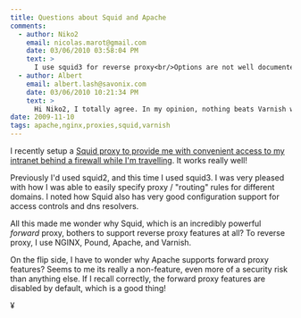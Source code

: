 ```yaml
---
title: Questions about Squid and Apache
comments:
  - author: Niko2
    email: nicolas.marot@gmail.com
    date: 03/06/2010 03:58:04 PM
    text: >
      I use squid3 for reverse proxy<br/>Options are not well documented, but it works.<br/>Varnish or nginx are better, but it works with squid (even 2.7)
  - author: Albert
    email: albert.lash@savonix.com
    date: 03/06/2010 10:21:34 PM
    text: >
      Hi Niko2, I totally agree. In my opinion, nothing beats Varnish when it comes to the reverse proxy cache. For hybrid reverse proxy and fastcgi cache, nginx is tough to beat because it can handle connections and serve static files so well.<br/><br/>For forward proxies, Squid is nice because it has so many configuration options. But that's a double edged sword. It does almost too much in many situations!!<br/><br/>Other alternatives to Squid are tinyproxy and polipo, but they are very simple.<br/><br/>And there are plenty of reverse proxy caches too... pound (quite nice for ssl), or lighttpd.
date: 2009-11-10
tags: apache,nginx,proxies,squid,varnish
---
```

I recently setup a [Squid proxy to provide me with convenient access to my intranet behind a firewall while I'm travelling](http://www.vpnzen.com/blog/2009/10/vpn-versus-http-proxy.html). It works really well!

Previously I'd used squid2, and this time I used squid3. I was very pleased with how I was able to easily specify proxy / "routing" rules for different domains. I noted how Squid also has very good configuration support for access controls and dns resolvers.

All this made me wonder why Squid, which is an incredibly powerful _forward_ proxy, bothers to support reverse proxy features at all? To reverse proxy, I use NGINX, Pound, Apache, and Varnish.

On the flip side, I have to wonder why Apache supports forward proxy features? Seems to me its really a non-feature, even more of a security risk than anything else. If I recall correctly, the forward proxy features are disabled by default, which is a good thing!

¥

